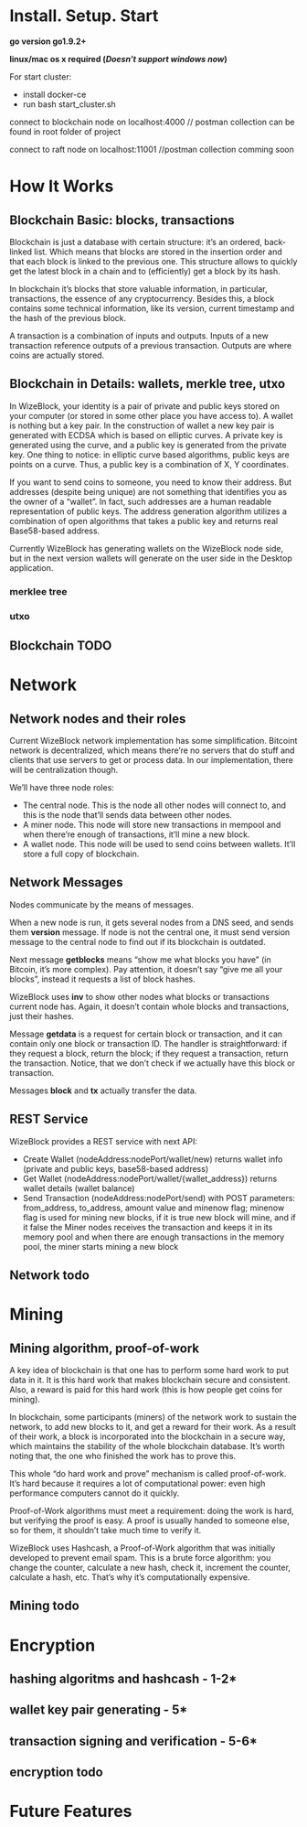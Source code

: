 # Install. Setup. Start

**go version go1.9.2+**

**linux/mac os x required (_Doesn't support windows now_)**

For start cluster:
- install docker-ce
- run bash start_cluster.sh

connect to blockchain node on localhost:4000 // postman collection can be found in root folder of project

connect to raft node on localhost:11001  //postman collection comming soon


# How It Works


## Blockchain Basic: blocks, transactions


Blockchain is just a database with certain structure: it’s an ordered, back-linked list. Which means that blocks are stored in the insertion order and that each block is linked to the previous one. This structure allows to quickly get the latest block in a chain and to (efficiently) get a block by its hash.

In blockchain it’s blocks that store valuable information, in particular, transactions, the essence of any cryptocurrency. Besides this, a block contains some technical information, like its version, current timestamp and the hash of the previous block.

A transaction is a combination of inputs and outputs. Inputs of a new transaction reference outputs of a previous transaction. Outputs are where coins are actually stored.


## Blockchain in Details: wallets, merkle tree, utxo


In WizeBlock, your identity is a pair of private and public keys stored on your computer (or stored in some other place you have access to). A wallet is nothing but a key pair. In the construction of wallet a new key pair is generated with ECDSA which is based on elliptic curves. A private key is generated using the curve, and a public key is generated from the private key. One thing to notice: in elliptic curve based algorithms, public keys are points on a curve. Thus, a public key is a combination of X, Y coordinates.

If you want to send coins to someone, you need to know their address. But addresses (despite being unique) are not something that identifies you as the owner of a “wallet”. In fact, such addresses are a human readable representation of public keys. The address generation algorithm utilizes a combination of open algorithms that takes a public key and returns real Base58-based address.

Currently WizeBlock has generating wallets on the WizeBlock node side, but in the next version wallets will generate on the user side in the Desktop application.


### merklee tree
### utxo


## Blockchain TODO



# Network


## Network nodes and their roles


Current WizeBlock network implementation has some simplification. Bitcoint network is decentralized, which means there’re no servers that do stuff and clients that use servers to get or process data. In our implementation, there will be centralization though.

We’ll have three node roles:
- The central node. This is the node all other nodes will connect to, and this is the node that’ll sends data between other nodes.
- A miner node. This node will store new transactions in mempool and when there’re enough of transactions, it’ll mine a new block.
- A wallet node. This node will be used to send coins between wallets. It’ll store a full copy of blockchain.


## Network Messages


Nodes communicate by the means of messages.

When a new node is run, it gets several nodes from a DNS seed, and sends them **version** message. If  node is not the central one, it must send version message to the central node to find out if its blockchain is outdated.

Next message **getblocks** means “show me what blocks you have” (in Bitcoin, it’s more complex). Pay attention, it doesn’t say “give me all your blocks”, instead it requests a list of block hashes.

WizeBlock uses **inv** to show other nodes what blocks or transactions current node has. Again, it doesn’t contain whole blocks and transactions, just their hashes.

Message **getdata** is a request for certain block or transaction, and it can contain only one block or transaction ID. The handler is straightforward: if they request a block, return the block; if they request a transaction, return the transaction. Notice, that we don’t check if we actually have this block or transaction.

Messages **block** and **tx** actually transfer the data.


## REST Service


WizeBlock provides a REST service with next API:
- Create Wallet (nodeAddress:nodePort/wallet/new) returns wallet info (private and public keys, base58-based address)
- Get Wallet (nodeAddress:nodePort/wallet/{wallet_address}) returns wallet details (wallet balance)
- Send Transaction (nodeAddress:nodePort/send) with POST parameters: from_address, to_address, amount value and minenow flag; minenow flag is used for mining new blocks, if it is true new block will mine, and if it false the Miner nodes receives the transaction and keeps it in its memory pool and when there are enough transactions in the memory pool, the miner starts mining a new block


## Network todo


# Mining


## Mining algorithm, proof-of-work


A key idea of blockchain is that one has to perform some hard work to put data in it. It is this hard work that makes blockchain secure and consistent. Also, a reward is paid for this hard work (this is how people get coins for mining).

In blockchain, some participants (miners) of the network work to sustain the network, to add new blocks to it, and get a reward for their work. As a result of their work, a block is incorporated into the blockchain in a secure way, which maintains the stability of the whole blockchain database. It’s worth noting that, the one who finished the work has to prove this.

This whole “do hard work and prove” mechanism is called proof-of-work. It’s hard because it requires a lot of computational power: even high performance computers cannot do it quickly.

Proof-of-Work algorithms must meet a requirement: doing the work is hard, but verifying the proof is easy. A proof is usually handed to someone else, so for them, it shouldn’t take much time to verify it.

WizeBlock uses Hashcash, a Proof-of-Work algorithm that was initially developed to prevent email spam. This is a brute force algorithm: you change the counter, calculate a new hash, check it, increment the counter, calculate a hash, etc. That’s why it’s computationally expensive.


## Mining todo


# Encryption

## hashing algoritms and hashcash - 1-2*
## wallet key pair generating - 5*
## transaction signing and verification - 5-6*
## encryption todo

# Future Features

